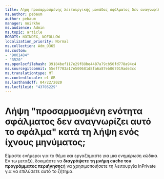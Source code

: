 ```yaml
---
title: Λήψη προσαρμοσμένης λειτουργικής μονάδας σφάλματος δεν αναγνωρίζει αυτό το σφάλμα κατά τη λήψη ενός ίχνους μηνύματος;
ms.author: pebaum
author: pebaum
manager: mnirkhe
ms.audience: Admin
ms.topic: article
ROBOTS: NOINDEX, NOFOLLOW
localization_priority: Normal
ms.collection: Adm_O365
ms.custom:
- "9001484"
- "3520"
ms.openlocfilehash: 39184bef117e29f88be4487a79cb50fd778a94c4
ms.sourcegitcommit: 55eff703a17e500681d8fa6a87eb067019ade3cc
ms.translationtype: MT
ms.contentlocale: el-GR
ms.lasthandoff: 04/22/2020
ms.locfileid: "43705229"
---
```

# <a name="getting-custom-error-module-does-not-recognize-this-error-when-downloading-a-message-trace"></a>Λήψη "προσαρμοσμένη ενότητα σφάλματος δεν αναγνωρίζει αυτό το σφάλμα" κατά τη λήψη ενός ίχνους μηνύματος;

Είμαστε ενήμεροι για το θέμα και εργαζόμαστε για μια ενημέρωση κώδικα.  Εν τω μεταξύ, δοκιμάστε να **διαγράψετε τη μνήμη cache του προγράμματος περιήγησης**ή να χρησιμοποιήσετε τη λειτουργία InPrivate για να επιλύσετε αυτό το ζήτημα.